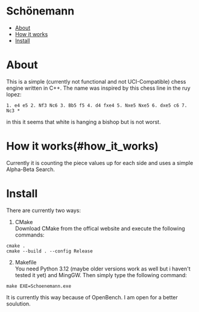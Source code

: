 # Schönemann
- [About](#about)
- [How it works](#how_it_works)
- [Install](#install)

# About
This is a simple (currently not functional and not UCI-Compatible) chess engine written in C++. The name was inspired by this chess line in the ruy lopez:
```
1. e4 e5 2. Nf3 Nc6 3. Bb5 f5 4. d4 fxe4 5. Nxe5 Nxe5 6. dxe5 c6 7. Nc3 *
```
in this it seems that white is hanging a bishop but is not worst.

# How it works(#how_it_works)
Currently it is counting the piece values up for each side and uses a simple Alpha-Beta Search.

# Install
There are currently two ways:
1. CMake <br>
  Download CMake from the offical website and execute the following commands:
  ```
  cmake .
  cmake --build . --config Release
  ```  
2. Makefile <br>
  You need Python 3.12 (maybe older versions work as well but i haven't tested it yet) and MingGW. Then simply type the following command:
  ```
  make EXE=Schoenemann.exe
  ```
  It is currently this way because of OpenBench. I am open for a better soulution.

